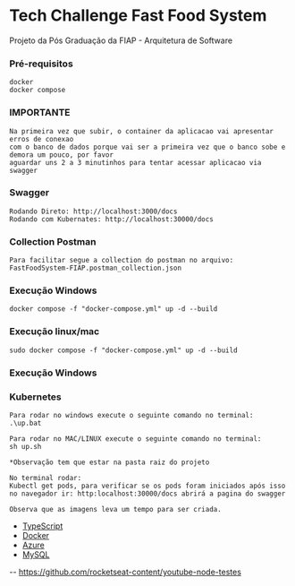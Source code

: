 # Tech Challenge Fast Food System

Projeto da Pós Graduação da FIAP - Arquitetura de Software

### Pré-requisitos

```
docker
docker compose
```

### IMPORTANTE

```
Na primeira vez que subir, o container da aplicacao vai apresentar erros de conexao
com o banco de dados porque vai ser a primeira vez que o banco sobe e demora um pouco, por favor
aguardar uns 2 a 3 minutinhos para tentar acessar aplicacao via swagger
```

### Swagger

```
Rodando Direto: http://localhost:3000/docs
Rodando com Kubernates: http://localhost:30000/docs
```

### Collection Postman

```
Para facilitar segue a collection do postman no arquivo:
FastFoodSystem-FIAP.postman_collection.json
```

### Execução Windows

```
docker compose -f "docker-compose.yml" up -d --build
```

### Execução linux/mac

```
sudo docker compose -f "docker-compose.yml" up -d --build
```

### Execução Windows

### Kubernetes

```
Para rodar no windows execute o seguinte comando no terminal:
.\up.bat

Para rodar no MAC/LINUX execute o seguinte comando no terminal:
sh up.sh

*Observação tem que estar na pasta raiz do projeto

No terminal rodar:
Kubectl get pods, para verificar se os pods foram iniciados após isso no navegador ir: http:localhost:30000/docs abrirá a pagina do swagger

Observa que as imagens leva um tempo para ser criada.

```

- [TypeScript](https://www.typescriptlang.org)
- [Docker](https://www.docker.com)
- [Azure](https://azure.microsoft.com/pt-br/products/mysql)
- [MySQL](https://www.mysql.com)

-- https://github.com/rocketseat-content/youtube-node-testes
